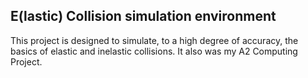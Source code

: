 ## E(lastic) Collision simulation environment

This project is designed to simulate, to a high degree of accuracy, the basics of elastic and inelastic collisions.
It also was my A2 Computing Project.